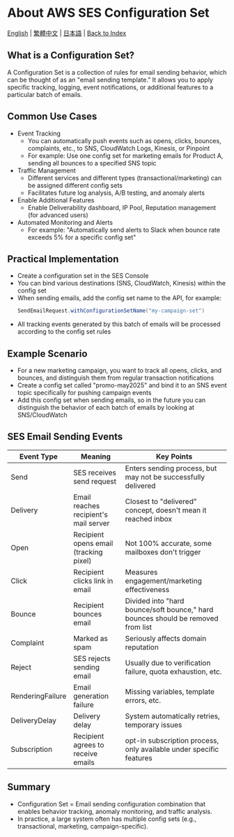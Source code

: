 # About AWS SES Configuration Set

[English](14_aws_ses_configuration_set.md) | [繁體中文](../zh-tw/14_aws_ses_configuration_set.md) | [日本語](../ja/14_aws_ses_configuration_set.md) | [Back to Index](../README.md)

## What is a Configuration Set?
A Configuration Set is a collection of rules for email sending behavior, which can be thought of as an "email sending template." It allows you to apply specific tracking, logging, event notifications, or additional features to a particular batch of emails.

## Common Use Cases
- Event Tracking
  - You can automatically push events such as opens, clicks, bounces, complaints, etc., to SNS, CloudWatch Logs, Kinesis, or Pinpoint
  - For example: Use one config set for marketing emails for Product A, sending all bounces to a specified SNS topic
- Traffic Management
  - Different services and different types (transactional/marketing) can be assigned different config sets
  - Facilitates future log analysis, A/B testing, and anomaly alerts
- Enable Additional Features
  - Enable Deliverability dashboard, IP Pool, Reputation management (for advanced users)
- Automated Monitoring and Alerts
  - For example: "Automatically send alerts to Slack when bounce rate exceeds 5% for a specific config set"

## Practical Implementation
- Create a configuration set in the SES Console
- You can bind various destinations (SNS, CloudWatch, Kinesis) within the config set
- When sending emails, add the config set name to the API, for example:
  ```java
  SendEmailRequest.withConfigurationSetName("my-campaign-set")
  ```
- All tracking events generated by this batch of emails will be processed according to the config set rules

## Example Scenario
- For a new marketing campaign, you want to track all opens, clicks, and bounces, and distinguish them from regular transaction notifications
- Create a config set called "promo-may2025" and bind it to an SNS event topic specifically for pushing campaign events
- Add this config set when sending emails, so in the future you can distinguish the behavior of each batch of emails by looking at SNS/CloudWatch

## SES Email Sending Events
| Event Type        | Meaning                    | Key Points                    |
| ----------------- | -------------------------- | ---------------------------- |
| Send              | SES receives send request   | Enters sending process, but may not be successfully delivered |
| Delivery          | Email reaches recipient's mail server | Closest to "delivered" concept, doesn't mean it reached inbox |
| Open              | Recipient opens email (tracking pixel) | Not 100% accurate, some mailboxes don't trigger |
| Click             | Recipient clicks link in email | Measures engagement/marketing effectiveness |
| Bounce            | Recipient bounces email     | Divided into "hard bounce/soft bounce," hard bounces should be removed from list |
| Complaint         | Marked as spam              | Seriously affects domain reputation |
| Reject            | SES rejects sending email   | Usually due to verification failure, quota exhaustion, etc. |
| RenderingFailure  | Email generation failure    | Missing variables, template errors, etc. |
| DeliveryDelay     | Delivery delay              | System automatically retries, temporary issues |
| Subscription      | Recipient agrees to receive emails | opt-in subscription process, only available under specific features |

## Summary
- Configuration Set = Email sending configuration combination that enables behavior tracking, anomaly monitoring, and traffic analysis.
- In practice, a large system often has multiple config sets (e.g., transactional, marketing, campaign-specific). 